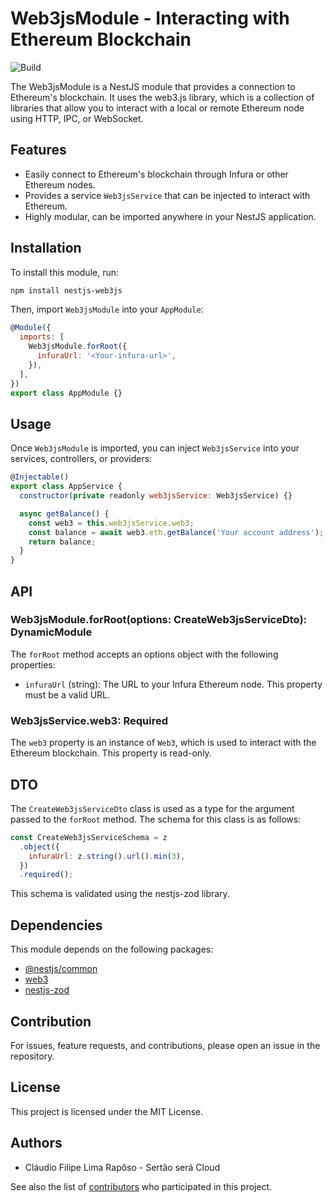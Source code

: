 # Web3jsModule - Interacting with Ethereum Blockchain

![Build](https://github.com/engcfraposo/nestjs-web3js/actions/workflows/main.yml/badge.svg)

The Web3jsModule is a NestJS module that provides a connection to Ethereum's blockchain. It uses the web3.js library, which is a collection of libraries that allow you to interact with a local or remote Ethereum node using HTTP, IPC, or WebSocket.

## Features

- Easily connect to Ethereum's blockchain through Infura or other Ethereum nodes.
- Provides a service `Web3jsService` that can be injected to interact with Ethereum.
- Highly modular, can be imported anywhere in your NestJS application.

## Installation

To install this module, run:

```bash
npm install nestjs-web3js
```

Then, import `Web3jsModule` into your `AppModule`:

```javascript
@Module({
  imports: [
    Web3jsModule.forRoot({
      infuraUrl: '<Your-infura-url>',
    }),
  ],
})
export class AppModule {}
```

## Usage

Once `Web3jsModule` is imported, you can inject `Web3jsService` into your services, controllers, or providers:

```javascript
@Injectable()
export class AppService {
  constructor(private readonly web3jsService: Web3jsService) {}

  async getBalance() {
    const web3 = this.web3jsService.web3;
    const balance = await web3.eth.getBalance('Your account address');
    return balance;
  }
}
```

## API

### Web3jsModule.forRoot(options: CreateWeb3jsServiceDto): DynamicModule

The `forRoot` method accepts an options object with the following properties:

- `infuraUrl` (string): The URL to your Infura Ethereum node. This property must be a valid URL.

### Web3jsService.web3: Required<Web3>

The `web3` property is an instance of `Web3`, which is used to interact with the Ethereum blockchain. This property is read-only.

## DTO

The `CreateWeb3jsServiceDto` class is used as a type for the argument passed to the `forRoot` method. The schema for this class is as follows:

```javascript
const CreateWeb3jsServiceSchema = z
  .object({
    infuraUrl: z.string().url().min(3),
  })
  .required();
```

This schema is validated using the nestjs-zod library.

## Dependencies

This module depends on the following packages:

- [@nestjs/common](https://www.npmjs.com/package/@nestjs/common)
- [web3](https://www.npmjs.com/package/web3)
- [nestjs-zod](https://www.npmjs.com/package/nestjs-zod)

## Contribution

For issues, feature requests, and contributions, please open an issue in the repository.

## License

This project is licensed under the MIT License.

## Authors

- Cláudio Filipe Lima Rapôso - Sertão será Cloud

See also the list of [contributors](https://github.com/nestjs-web3js/contributors) who participated in this project.